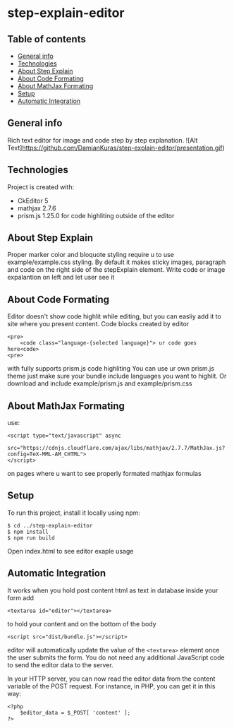 # step-explain-editor

## Table of contents
* [General info](#general-info)
* [Technologies](#technologies)
* [About Step Explain](#about-step-explain)
* [About Code Formating](#about-code-formating)
* [About MathJax Formating](#about-mathjax-formating)
* [Setup](#setup)
* [Automatic Integration](#automatic-integration)

## General info
Rich text editor for image and code step by step explanation.
![Alt Text]https://github.com/DamianKuras/step-explain-editor/presentation.gif)

## Technologies
Project is created with:
* CkEditor 5
* mathjax 2.7.6
* prism.js 1.25.0 for code highliting outside of the editor

## About Step Explain
Proper marker color and bloquote styling require u to use example/example.css styling.
By default it makes sticky images, paragraph and code on the right side of the stepExplain element.
Write code or image expalantion on left and let user see it 

## About Code Formating
Editor doesn't show code highlit while editing, but you can easliy add it to site where you present content.
Code blocks created by editor 
```
<pre>
    <code class="language-{selected language}"> ur code goes here<code>
<pre>
```
with fully supports prism.js code highliting
You can use ur own prism.js theme just make sure your bundle include languages you want to highlit.
Or download and include example/prism.js and example/prism.css

## About MathJax Formating
use:
```
<script type="text/javascript" async
    src="https://cdnjs.cloudflare.com/ajax/libs/mathjax/2.7.7/MathJax.js?config=TeX-MML-AM_CHTML">
</script>
```
on pages where u want to see properly formated mathjax formulas
	
## Setup
To run this project, install it locally using npm:

```
$ cd ../step-explain-editor
$ npm install
$ npm run build
```
Open index.html to see editor exaple usage

## Automatic Integration 
It works when you hold post content html as text in database
inside your form add
```
<textarea id="editor"></textarea>
```
to hold your content 
and on the bottom of the body
```
<script src="dist/bundle.js"></script>
```
editor will automatically update the value of the ```<textarea>``` element once the user submits the form. 
You do not need any additional JavaScript code to send the editor data to the server.

In your HTTP server, you can now read the editor data from the content variable of the POST request. 
For instance, in PHP, you can get it in this way:
```
<?php
    $editor_data = $_POST[ 'content' ];
?>
```